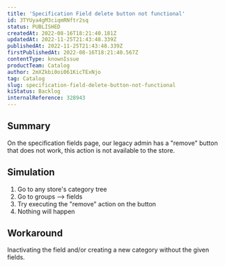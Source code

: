 ```yaml
---
title: 'Specification Field delete button not functional'
id: 3TYUya4gM3ciqmRNftr2sq
status: PUBLISHED
createdAt: 2022-08-16T18:21:40.181Z
updatedAt: 2022-11-25T21:43:48.339Z
publishedAt: 2022-11-25T21:43:48.339Z
firstPublishedAt: 2022-08-16T18:21:40.567Z
contentType: knownIssue
productTeam: Catalog
author: 2mXZkbi0oi061KicTExNjo
tag: Catalog
slug: specification-field-delete-button-not-functional
kiStatus: Backlog
internalReference: 328943
---
```


## Summary


On the specification fields page, our legacy admin has a "remove" button that does not work, this action is not available to the store.



## Simulation


1) Go to any store's category tree
2) Go to groups --> fields
3) Try executing the "remove" action on the button
4) Nothing will happen



## Workaround


Inactivating the field and/or creating a new category without the given fields.

